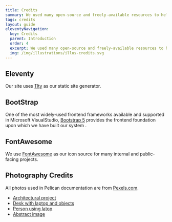 ```yaml
---
title: Credits
summary: We used many open-source and freely-available resources to help us deliver this quickly and reliably. 
tags: credits
layout: guide
eleventyNavigation:
  key: Credits
  parent: Introduction
  order: 4
  excerpt: We used many open-source and freely-available resources to help us deliver this quickly and reliably.
  img: /img/illustrations/illus-credits.svg
---
```


## Eleventy
Our site uses [11ty](https://www.11ty.dev/) as our static site generator.  

## BootStrap
One of the most widely-used frontend frameworks available and supported in Microsoft VisualStudio, [Bootstrap 5](https://getbootstrap.com/) provides the frontend foundation upon which we have built our system .

## FontAwesome
We use [FontAwesome](https://fontawesome.com/) as our icon source for many internal and public-facing projects.

## Photography Credits

All photos used in Pelican documentation are from [Pexels.com](https://pexels.com).

- [Architectural project](https://www.pexels.com/photo/architecture-blocks-blue-sky-bridge-275030/)
- [Desk with laptop and objects](https://www.pexels.com/photo/macbook-pro-on-brown-wooden-table-2312369/)
- [Person using latop](https://www.pexels.com/photo/person-in-white-long-sleeve-shirt-using-macbook-pro-5077047/)
- [Abstract image ](https://www.pexels.com/photo/close-up-photo-of-blue-liquid-2317711/)
